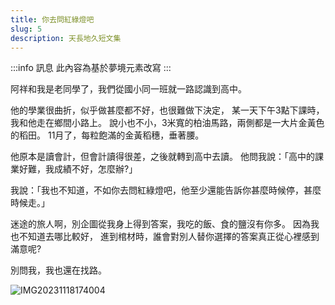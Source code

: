 ```yaml
---
title: 你去問紅綠燈吧
slug: 5
description: 天長地久短文集
---
```


:::info 訊息
此內容為基於夢境元素改寫
:::

阿祥和我是老同學了，我們從國小同一班就一路認識到高中。

他的學業很曲折，似乎做甚麼都不好，也很難做下決定，
某一天下午3點下課時，我和他走在鄉間小路上。
說小也不小，3米寬的柏油馬路，兩側都是一大片金黃色的稻田。
11月了，每粒飽滿的金黃稻穗，垂著腰。

他原本是讀會計，但會計讀得很差，之後就轉到高中去讀。
他問我說：「高中的課業好難，我成績不好，怎麼辦?」

我說：「我也不知道，不如你去問紅綠燈吧，他至少還能告訴你甚麼時候停，甚麼時候走。」

迷途的旅人啊，別企圖從我身上得到答案，我吃的飯、食的鹽沒有你多。
因為我也不知道去哪比較好，
進到棺材時，誰會對別人替你選擇的答案真正從心裡感到滿意呢?  

別問我，我也還在找路。

![IMG20231118174004](https://e.brid.cf/i/2023/12/14/xqov1r.jpg)